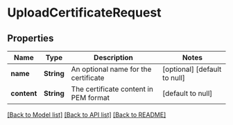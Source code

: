 # UploadCertificateRequest
## Properties

| Name | Type | Description | Notes |
|------------ | ------------- | ------------- | -------------|
| **name** | **String** | An optional name for the certificate | [optional] [default to null] |
| **content** | **String** | The certificate content in PEM format | [default to null] |

[[Back to Model list]](../README.md#documentation-for-models) [[Back to API list]](../README.md#documentation-for-api-endpoints) [[Back to README]](../README.md)


